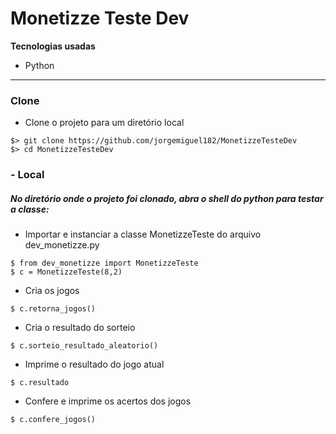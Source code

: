# Monetizze Teste Dev

**Tecnologias usadas**

- Python

---

### Clone

- Clone o projeto para um diretório local
```shell
$> git clone https://github.com/jorgemiguel182/MonetizzeTesteDev
$> cd MonetizzeTesteDev
```

### - **Local**
##### No diretório onde o projeto foi clonado, abra o shell do python para testar a classe:

- Importar e instanciar a classe MonetizzeTeste do arquivo dev_monetizze.py
```shell
$ from dev_monetizze import MonetizzeTeste
$ c = MonetizzeTeste(8,2)
```
- Cria os jogos
```shell
$ c.retorna_jogos()
```
- Cria o resultado do sorteio
```shell
$ c.sorteio_resultado_aleatorio()
```
- Imprime o resultado do jogo atual
```shell
$ c.resultado
```
- Confere e imprime os acertos dos jogos
```shell
$ c.confere_jogos()
```
